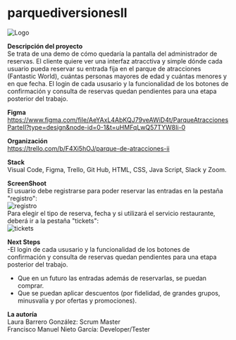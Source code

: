 # parquediversionesII
![Logo](https://github.com/franciscomanuelnietogarcia/parquediversionesII/assets/132559559/1c27d00c-6402-4304-b384-4b6e783529a5)

**Descripción del proyecto**
<br>
Se trata de una demo de cómo quedaría la pantalla del administrador de reservas. El cliente quiere ver una interfaz atracctiva y simple dónde cada usuario pueda reservar su entrada fija en el parque de atracciones (Fantastic World), cuántas personas mayores de edad y cuántas menores y en que fecha. 
El login de cada ususario y la funcionalidad de los botones de confirmación y consulta de reservas quedan pendientes para una etapa posterior del trabajo.

**Figma**
<br>
https://www.figma.com/file/AeYAxL4AbKQJ79veAWiD4t/ParqueAtraccionesParteII?type=design&node-id=0-1&t=uHMFqLwQ57TYW8Ii-0

**Organización**
<br>
https://trello.com/b/F4Xi5hOJ/parque-de-atracciones-ii 

**Stack**
<br>
Visual Code, Figma, Trello, Git Hub, HTML, CSS, Java Script, Slack y Zoom.

**ScreenShoot**
<br>
El usuario debe registrarse para poder reservar las entradas en la pestaña "registro":
<br>
![registro](https://github.com/franciscomanuelnietogarcia/parquediversionesII/assets/132559559/a094181b-63bb-4085-9618-5093777396f6)
<br>
Para elegir el tipo de reserva, fecha y si utilizará el servicio restaurante, deberá ir a la pestaña "tickets":
<br>
![tickets](https://github.com/franciscomanuelnietogarcia/parquediversionesII/assets/132559559/e56cdb4e-c9d4-41a2-b422-b03ef0efd4ae)



**Next Steps**
<br>
-El login de cada ususario y la funcionalidad de los botones de confirmación y consulta de reservas quedan pendientes para una etapa posterior del trabajo.
- Que en un futuro las entradas además de reservarlas, se puedan comprar.
- Que se puedan aplicar descuentos (por fidelidad, de grandes grupos, minusvalía y por ofertas y promociones).

**La autoría**
<br>
Laura Barrero González: Scrum Master
<br>
Francisco Manuel Nieto García: Developer/Tester

